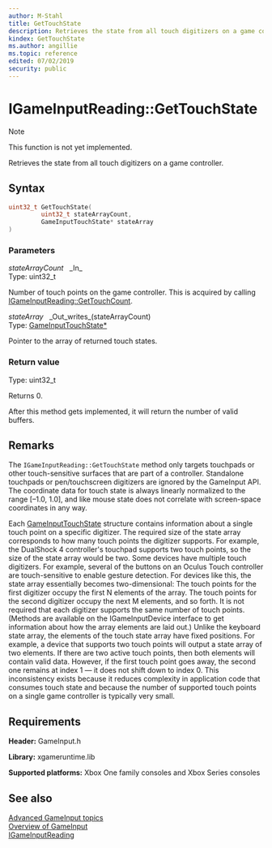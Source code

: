 ```yaml
---
author: M-Stahl
title: GetTouchState
description: Retrieves the state from all touch digitizers on a game controller.
kindex: GetTouchState
ms.author: angillie
ms.topic: reference
edited: 07/02/2019
security: public
---
```


# IGameInputReading::GetTouchState  
> [!NOTE]
> This function is not yet implemented.

Retrieves the state from all touch digitizers on a game controller.

## Syntax  
  
```cpp
uint32_t GetTouchState(  
         uint32_t stateArrayCount,  
         GameInputTouchState* stateArray  
)  
```  
  
### Parameters  
  
*stateArrayCount* &nbsp;&nbsp;\_In\_  
Type: uint32_t  

  
Number of touch points on the game controller.
This is acquired by calling [IGameInputReading::GetTouchCount](igameinputreading_gettouchcount.md).  


*stateArray* &nbsp;&nbsp;\_Out\_writes\_(stateArrayCount)  
Type: [GameInputTouchState*](../../../structs/gameinputtouchstate.md)  

Pointer to the array of returned touch states.  

  
### Return value  

Type: uint32_t


Returns 0.

After this method gets implemented, it will return the number of valid buffers.  
  
## Remarks  

The ``IGameInputReading::GetTouchState`` method only targets touchpads or other touch-sensitive surfaces that are part of a controller. Standalone touchpads or pen/touchscreen digitizers are ignored by the GameInput API. The coordinate data for touch state is always linearly normalized to the range [–1.0, 1.0], and like mouse state does not correlate with screen-space coordinates in any way.  

Each [GameInputTouchState](../../../structs/gameinputtouchstate.md) structure contains information about a single touch point on a specific digitizer. The required size of the state array corresponds to how many touch points the digitizer supports. For example, the DualShock 4 controller's touchpad supports two touch points, so the size of the state array would be two. Some devices have multiple touch digitizers. For example, several of the buttons on an Oculus Touch controller are touch-sensitive to enable gesture detection. For devices like this, the state array essentially becomes two-dimensional: The touch points for the first digitizer occupy the first N elements of the array. The touch points for the second digitizer occupy the next M elements, and so forth. It is not required that each digitizer supports the same number of touch points. (Methods are available on the IGameInputDevice interface to get information about how the array elements are laid out.) 
Unlike the keyboard state array, the elements of the touch state array have fixed positions. For example, a device that supports two touch points will output a state array of two elements. If there are two active touch points, then both elements will contain valid data. However, if the first touch point goes away, the second one remains at index 1 — it does not shift down to index 0. This inconsistency exists because it reduces complexity in application code that consumes touch state and because the number of supported touch points on a single game controller is typically very small.
  
## Requirements  
  
**Header:** GameInput.h
  
**Library:** xgameruntime.lib
  
**Supported platforms:** Xbox One family consoles and Xbox Series consoles  
  
## See also  


[Advanced GameInput topics](../../../../../../input/advanced/input-advanced-topics.md)  
[Overview of GameInput](../../../../../../input/overviews/input-overview.md)    
[IGameInputReading](../igameinputreading.md)  
